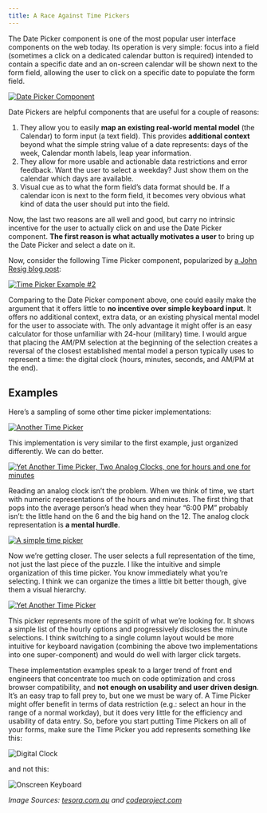 ```yaml
---
title: A Race Against Time Pickers
---
```


The Date Picker component is one of the most popular user interface components on the web today.  Its operation is very simple: focus into a field (sometimes a click on a dedicated calendar button is required) intended to contain a specific date and an on-screen calendar will be shown next to the form field, allowing the user to click on a specific date to populate the form field.

[![](/web/wp-content/uploads/2010/06/Screen-shot-2010-06-01-at-8.57.37-PM.png "Date Picker Component")](/web/wp-content/uploads/2010/06/Screen-shot-2010-06-01-at-8.57.37-PM.png)

Date Pickers are helpful components that are useful for a couple of reasons:

1.  They allow you to easily **map an existing real-world mental model** (the Calendar) to form input (a text field). This provides **additional context** beyond what the simple string value of a date represents: days of the week, Calendar month labels, leap year information.
2.  They allow for more usable and actionable data restrictions and error feedback.  Want the user to select a weekday?  Just show them on the calendar which days are available.
3.  Visual cue as to what the form field’s data format should be.  If a calendar icon is next to the form field, it becomes very obvious what kind of data the user should put into the field.

Now, the last two reasons are all well and good, but carry no intrinsic incentive for the user to actually click on and use the Date Picker component.  **The first reason is what actually motivates a user** to bring up the Date Picker and select a date on it.

Now, consider the following Time Picker component, popularized by [a John Resig blog post](http://ejohn.org/blog/picking-time/):

[![](/web/wp-content/uploads/2010/06/Screen-shot-2010-06-06-at-3.28.22-PM.png "Time Picker Example #2")](http://haineault.com/media/jquery/ui-timepickr/page/)

Comparing to the Date Picker component above, one could easily make the argument that it offers little to **no incentive over simple keyboard input**.  It offers no additional context, extra data, or an existing physical mental model for the user to associate with.  The only advantage it might offer is an easy calculator for those unfamiliar with 24-hour (military) time.  I would argue that placing the AM/PM selection at the beginning of the selection creates a reversal of the closest established mental model a person typically uses to represent a time: the digital clock (hours, minutes, seconds, and AM/PM at the end).

## Examples

Here’s a sampling of some other time picker implementations:

[![](/web/wp-content/uploads/2010/06/pttimeselect.png "Another Time Picker")](http://pttimeselect.sourceforge.net/example/index.html)

This implementation is very similar to the first example, just organized differently.  We can do better.

[![](/web/wp-content/uploads/2010/06/picker.png "Yet Another Time Picker, Two Analog Clocks, one for hours and one for minutes")](http://www.pit-r.de/timepicker/demo/pickerDemo.htm)

Reading an analog clock isn’t the problem.  When we think of time, we start with numeric representations of the hours and minutes.  The first thing that pops into the average person’s head when they hear “6:00 PM” probably isn’t: the little hand on the 6 and the big hand on the 12.  The analog clock representation is **a mental hurdle**.

[![](/web/wp-content/uploads/2010/06/timedatepicker.png "A simple time picker")](/web/wp-content/uploads/2010/06/timedatepicker.png)

Now we’re getting closer.  The user selects a full representation of the time, not just the last piece of the puzzle.  I like the intuitive and simple organization of this time picker.  You know immediately what you’re selecting.  I think we can organize the times a little bit better though, give them a visual hierarchy.

[![](/web/wp-content/uploads/2010/06/clockpick.png "Yet Another Time Picker")](http://www.jnathanson.com/index.cfm?page=jquery/clockpick/ClockPick#demog)

This picker represents more of the spirit of what we’re looking for.  It shows a simple list of the hourly options and progressively discloses the minute selections.  I think switching to a single column layout would be more intuitive for keyboard navigation (combining the above two implementations into one super-component) and would do well with larger click targets.

These implementation examples speak to a larger trend of front end engineers that concentrate too much on code optimization and cross browser compatibility, and **not enough on usability and user driven design**.  It’s an easy trap to fall prey to, but one we must be wary of.  A Time Picker might offer benefit in terms of data restriction (e.g.: select an hour in the range of a normal workday), but it does very little for the efficiency and usability of data entry.  So, before you start putting Time Pickers on all of your forms, make sure the Time Picker you add represents something like this:

![](/web/wp-content/uploads/2010/06/ISPKA4134_large.jpg "Digital Clock")

and not this:

![](/web/wp-content/uploads/2010/06/Screen-shot-2010-06-06-at-4.04.50-PM.png "Onscreen Keyboard")

*Image Sources: [tesora.com.au](http://www.tesora.com.au/Digibell_Retro_Alarm_Clock_.htm) and [codeproject.com](http://www.codeproject.com/)*
